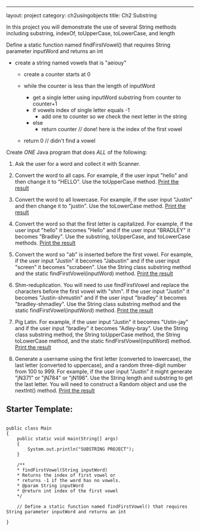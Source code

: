---
layout: project
category: ch2usingobjects
title: Ch2 Substring


In this project you will demonstrate the use of several String methods including substring, indexOf, toUpperCase, toLowerCase, and length



Define a static function named findFirstVowel() that requires String parameter inputWord and returns an int

- create a string named vowels that is "aeiouy"
  - create a counter starts at 0
  - while the counter is less than the length of inputWord
    - get a single letter using inputWord substring from counter to counter+1
    - if vowels index of single letter equals -1
      - add one to counter so we check the next letter in the string
    - else
      - return counter // done! here is the index of the first vowel

  - return 0 // didn't find a vowel


Create *ONE* Java program that does *ALL* of the following:

1. Ask the user for a word and collect it with Scanner.

1. Convert the word to all caps. For example, if the user input "hello" and then change it to "HELLO". Use the toUpperCase method. <ins>Print the result</ins>

1. Convert the word to all lowercase. For example, if the user input "Justin" and then change it to "justin". Use the toLowerCase method. <ins>Print the result</ins>

1. Convert the word so that the first letter is capitalized. For example, if the user input "hello" it becomes "Hello" and if the user input "BRADLEY" it becomes "Bradley". Use the substring, toUpperCase, and toLowerCase methods. <ins>Print the result</ins>

1. Convert the word so "ab" is inserted before the first vowel. For example, if the user input "Justin" it becomes "Jabustin" and if the user input "screen" it becomes "scrabeen". Use the String class substring method and the static findFirstVowel(inputWord) method. <ins>Print the result</ins>

1. Shm-reduplication. You will need to use findFirstVowel and replace the characters before the first vowel with "shm". If the user input "Justin" it becomes "Justin-shmustin" and if the user input "bradley" it becomes "bradley-shmadley". Use the String class substring method and the static findFirstVowel(inputWord) method. <ins>Print the result</ins>

1. Pig Latin. For example, if the user input "Justin" it becomes "Ustin-jay" and if the user input "bradley" it becomes "Adley-bray". Use the String class substring method, the String toUpperCase method, the String toLowerCase method, and the static findFirstVowel(inputWord) method. <ins>Print the result</ins>

1. Generate a username using the first letter (converted to lowercase), the last letter (converted to uppercase), and a random three-digit number from 100 to 999. For example, if the user input "Justin" it might generate "jN371" or "jN784" or "jN196". Use the String length and substring to get the last letter. You will need to construct a Random object and use the nextInt() method. <ins>Print the result</ins>



## Starter Template:
```

public class Main
{
    public static void main(String[] args)
    {
        System.out.println("SUBSTRING PROJECT");
    }

    /**
    * findFirstVowel(String inputWord)
    * Returns the index of first vowel or
    * returns -1 if the word has no vowels.
    * @param String inputWord
    * @return int index of the first vowel
    */

    // Define a static function named findFirstVowel() that requires String parameter inputWord and returns an int

}
```

